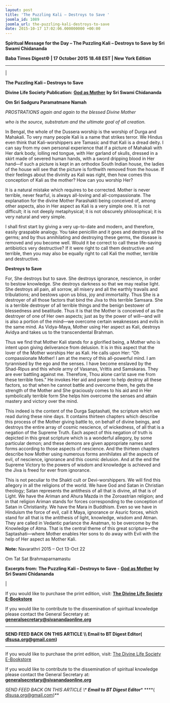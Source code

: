 ```yaml
---
layout: post
title: 'The Puzzling Kali – Destroys to Save '
joomla_id: 1089
joomla_url: the-puzzling-kali-destroys-to-save
date: 2015-10-17 17:02:06.000000000 +00:00
---
```

  

















































**Spiritual Message for the Day – The Puzzling Kali – Destroys to Save by Sri Swami Chidananda**

 **Baba Times Digest© | 17 October 2015 18.48 EST | New York Edition**

* * *

| 

**The Puzzling Kali – Destroys to Save**

**Divine Life Society Publication:** [**God as Mother**](http://www.dlshq.org/download/godmother.htm#_VPID_7) **by Sri Swami Chidananda**

**Om Sri Sadguru Paramatmane Namah**

_PROSTRATIONS again and again to the blessed Divine Mother_

_who is the source, substratum and the ultimate goal of all creation._

In Bengal, the whole of the Dussera worship is the worship of Durga and Mahakali. To very many people Kali is a name that strikes terror. We Hindus even think that Kali-worshippers are Tamasic and that Kali is a dread deity. I can say from my own personal experience that if a picture of Mahakali with Her dark body, lolling red tongue, with Her garland of skulls, dressed in a skirt made of severed human hands, with a sword dripping blood in Her hand—if such a picture is kept in an orthodox South Indian house, the ladies of the house will see that the picture is forthwith removed from the house. If their feelings about the divinity as Kali was right, then how comes this conception of Kali as the mother? How can you worship Her?

It is a natural mistake which requires to be corrected. Mother is never terrible, never fearful, is always all-loving and all-compassionate. The explanation for the divine Mother Parashakti being conceived of, among other aspects, also in Her aspect as Kali is a very simple one. It is not difficult; it is not deeply metaphysical; it is not obscurely philosophical; it is very natural and very simple.

I shall first start by giving a very up-to-date and modern, and therefore, easily graspable analogy. You take penicillin and it goes and destroys all the germs; and by thus annihilating and destroying these germs, the disease is removed and you become well. Would it be correct to call these life-saving antibiotics very destructive? If it were right to call them destructive and terrible, then you may also be equally right to call Kali the mother, terrible and destructive.

**Destroys to Save**

For, She destroys but to save. She destroys ignorance, nescience, in order to bestow knowledge. She destroys darkness so that we may realise light. She destroys all pain, all sorrow, all misery and all the earthly travails and tribulations; and bestows upon us bliss, joy and immortality. Thus She is a destroyer of all those factors that bind the Jiva to this terrible Samsara. She is a terrible destroyer of all terrible things and the benign bestower of blessedness and beatitude. Thus it is that the Mother is conceived of as the destroyer of one of Her own aspects; just as by the power of will—and will is also a portion of the mind—we overcome certain weaknesses and evils in the same mind. As Vidya-Maya, Mother using Her aspect as Kali, destroys Avidya and takes us to the transcendental Brahman.

Thus we find that Mother Kali stands for a glorified being, a Mother who is intent upon giving deliverance from delusion. It is in this aspect that the lover of the Mother worships Her as Kali. He calls upon Her: “Oh compassionate Mother! I am at the mercy of this all-powerful mind. I am tyrannised by the ego and the senses. I have become enslaved by the Shad-Ripus and this whole army of Vasanas, Vrittis and Samskaras. They are ever battling against me. Therefore, Thou alone can’st save me from these terrible foes.” He invokes Her aid and power to help destroy all these factors, so that when he cannot battle and overcome them, he gets the strength of the Mother and She graciously comes to his aid and in Her symbolically terrible form She helps him overcome the senses and attain mastery and victory over the mind.

This indeed is the content of the Durga Saptashati, the scripture which we read during these nine days. It contains thirteen chapters which describe this process of the Mother giving battle to, on behalf of divine beings, and destroys the entire array of cosmic nescience, of wickedness, of all that is a negation of the Supreme Truth. Each aspect of this negation of truth is depicted in this great scripture which is a wonderful allegory, by some particular demon; and these demons are given appropriate names and forms according to those aspects of nescience. And the thirteen chapters describe how Mother using numerous forms annihilates all the aspects of evil, of nescience, ignorance and this cosmic delusion. And at the end the Supreme Victory to the powers of wisdom and knowledge is achieved and the Jiva is freed for ever from ignorance.

This is not peculiar to the Shakti cult or Devi-worshippers. We will find this allegory in all the religions of the world. We have God and Satan in Christian theology; Satan represents the antithesis of all that is divine, all that is of Light. We have the Ariman and Ahura Mazda in the Zoroastrian religion; and in that religion Ariman stands for forces corresponding to the conception of Satan in Christianity. We have the Mara in Buddhism. Even so we have in Hinduism the force of evil, call it Maya, ignorance or Asuric forces, which stand for all that is the antithesis of light, knowledge, wisdom and Atman. They are called in Vedantic parlance the Anatman, to be overcome by the Knowledge of Atma. That is the central theme of this great scripture—the Saptashati—where Mother enables Her sons to do away with Evil with the help of Her aspect as Mother Kali.

**Note:** Navarathri 2015 – Oct 13-Oct 22

Om Tat Sat Brahmaparnamastu



**Excerpts from:**  **The Puzzling Kali – Destroys to Save -** [**God as Mother**](http://www.dlshq.org/download/godmother.htm#_VPID_7) **by Sri Swami Chidananda**

 |



If you would like to purchase the print edition, visit: **[The Divine Life Society E-Bookstore](http://www.dlshq.org/download/download.htm)**

If you would like to contribute to the dissemination of spiritual knowledge please contact the General Secretary at: [](mailto:%20%3Cscript%20type=%27text/javascript%27%3E%20%3C%21--%20var%20prefix%20=%20%27ma%27%20+%20%27il%27%20+%20%27to%27;%20var%20path%20=%20%27hr%27%20+%20%27ef%27%20+%20%27=%27;%20var%20addy57016%20=%20%27generalsecretary%27%20+%20%27@%27;%20addy57016%20=%20addy57016%20+%20%27sivanandaonline%27%20+%20%27.%27%20+%20%27org%27;%20document.write%28%27%3Ca%20%27%20+%20path%20+%20%27%5C%27%27%20+%20prefix%20+%20%27:%27%20+%20addy57016%20+%20%27%5C%27%3E%27%29;%20document.write%28addy57016%29;%20document.write%28%27%3C%5C/a%3E%27%29;%20//--%3E%5Cn%20%3C/script%3E%3Cscript%20type=%27text/javascript%27%3E%20%3C%21--%20document.write%28%27%3Cspan%20style=%5C%27display:%20none;%5C%27%3E%27%29;%20//--%3E%20%3C/script%3EThis%20email%20address%20is%20being%20protected%20from%20spambots.%20You%20need%20JavaScript%20enabled%20to%20view%20it.%20%3Cscript%20type=%27text/javascript%27%3E%20%3C%21--%20document.write%28%27%3C/%27%29;%20document.write%28%27span%3E%27%29;%20//--%3E%20%3C/script%3E?subject=Contribution%20to%20Dissemination%20of%20Spiritual%20Knowledge) **generalsecretary@sivanandaonline.org**

****

**SEND FEED BACK ON THIS ARTICLE \\\ Email to BT Digest Editor[](mailto:%20%3Cscript%20type=%27text/javascript%27%3E%20%3C%21--%20var%20prefix%20=%20%27ma%27%20+%20%27il%27%20+%20%27to%27;%20var%20path%20=%20%27hr%27%20+%20%27ef%27%20+%20%27=%27;%20var%20addy72654%20=%20%27dlsusa.org%27%20+%20%27@%27;%20addy72654%20=%20addy72654%20+%20%27gmail%27%20+%20%27.%27%20+%20%27com%27;%20document.write%28%27%3Ca%20%27%20+%20path%20+%20%27%5C%27%27%20+%20prefix%20+%20%27:%27%20+%20addy72654%20+%20%27%5C%27%3E%27%29;%20document.write%28addy72654%29;%20document.write%28%27%3C%5C/a%3E%27%29;%20//--%3E%5Cn%20%3C/script%3E%3Cscript%20type=%27text/javascript%27%3E%20%3C%21--%20document.write%28%27%3Cspan%20style=%5C%27display:%20none;%5C%27%3E%27%29;%20//--%3E%20%3C/script%3EThis%20email%20address%20is%20being%20protected%20from%20spambots.%20You%20need%20JavaScript%20enabled%20to%20view%20it.%20%3Cscript%20type=%27text/javascript%27%3E%20%3C%21--%20document.write%28%27%3C/%27%29;%20document.write%28%27span%3E%27%29;%20//--%3E%20%3C/script%3E?subject=DLS%20Posts)( [dlsusa.org@gmail.com](mailto:dlsusa.org@gmail.com))**



* * *



  

If you would like to purchase the print edition, visit: [The Divine Life Society E-Bookstore](http://www.dlshq.org/download/download.htm)

If you would like to contribute to the dissemination of spiritual knowledge please contact the General Secretary at: **[generalsecretary@sivanandaonline.org](mailto:generalsecretary@sivanandaonline.org)**

**SEND FEED BACK ON THIS ARTICLE \\\**  **Email to BT Digest Editor**** [](mailto:%20%3Cscript%20type=%27text/javascript%27%3E%20%3C%21--%20var%20prefix%20=%20%27ma%27%20+%20%27il%27%20+%20%27to%27;%20var%20path%20=%20%27hr%27%20+%20%27ef%27%20+%20%27=%27;%20var%20addy72654%20=%20%27dlsusa.org%27%20+%20%27@%27;%20addy72654%20=%20addy72654%20+%20%27gmail%27%20+%20%27.%27%20+%20%27com%27;%20document.write%28%27%3Ca%20%27%20+%20path%20+%20%27%5C%27%27%20+%20prefix%20+%20%27:%27%20+%20addy72654%20+%20%27%5C%27%3E%27%29;%20document.write%28addy72654%29;%20document.write%28%27%3C%5C/a%3E%27%29;%20//--%3E%5Cn%20%3C/script%3E%3Cscript%20type=%27text/javascript%27%3E%20%3C%21--%20document.write%28%27%3Cspan%20style=%5C%27display:%20none;%5C%27%3E%27%29;%20//--%3E%20%3C/script%3EThis%20email%20address%20is%20being%20protected%20from%20spambots.%20You%20need%20JavaScript%20enabled%20to%20view%20it.%20%3Cscript%20type=%27text/javascript%27%3E%20%3C%21--%20document.write%28%27%3C/%27%29;%20document.write%28%27span%3E%27%29;%20//--%3E%20%3C/script%3E?subject=DLS%20Posts)****( [dlsusa.org@gmail.com](mailto:dlsusa.org@gmail.com))**  

